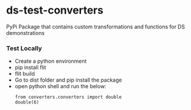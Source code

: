 # ds-test-converters

PyPi Package that contains custom transformations and functions for DS demonstrations

### Test Locally

- Create a python environment
- pip install flit
- flit build
- Go to dist folder and pip install the package
- open python shell and run the below:
  ```
  from converters.converters import double
  double(6)
  ```
